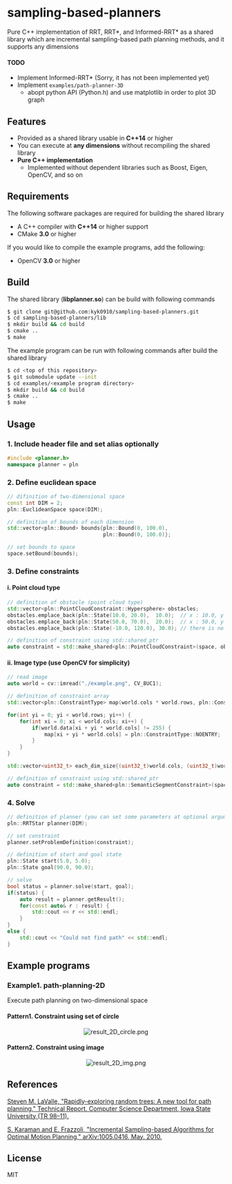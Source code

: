 # sampling-based-planners
Pure C++ implementation of RRT, RRT*, and Informed-RRT* as a shared library which are incremental sampling-based path planning methods, and it supports any dimensions

#### TODO
- Implement Informed-RRT* (Sorry, it has not been implemented yet)
- Implement `examples/path-planner-3D`
    - abopt python API (Python.h) and use matplotlib in order to plot 3D graph

## Features
- Provided as a shared library usable in **C++14** or higher
- You can execute at **any dimensions** without recompiling the shared library
- **Pure C++ implementation**
    - Implemented without dependent libraries such as Boost, Eigen, OpenCV, and so on

## Requirements
The following software packages are required for building the shared library
- A C++ compiler with **C++14** or higher support
- CMake **3.0** or higher

If you would like to compile the example programs, add the following:
- OpenCV **3.0** or higher

## Build
The shared library (**libplanner.so**) can be build with following commands

``` sh
$ git clone git@github.com:kyk0910/sampling-based-planners.git
$ cd sampling-based-planners/lib
$ mkdir build && cd build
$ cmake ..
$ make
```

The example program can be run with following commands after build the shared library

``` sh
$ cd <top of this repository>
$ git submodule update --init
$ cd examples/<example program directory>
$ mkdir build && cd build
$ cmake ..
$ make
```

## Usage
### 1. Include header file and set alias optionally
``` c++
#include <planner.h>
namespace planner = pln
```

### 2. Define euclidean space
``` c++
// difinition of two-dimensional space
const int DIM = 2;
pln::EuclideanSpace space(DIM);

// definition of bounds of each dimension
std::vector<pln::Bound> bounds{pln::Bound(0, 100.0),
                               pln::Bound(0, 100.0)};

// set bounds to space
space.setBound(bounds);
```

### 3. Define constraints
#### i. Point cloud type
``` c++
// definition of obstacle (point cloud type)
std::vector<pln::PointCloudConstraint::Hypersphere> obstacles;
obstacles.emplace_back(pln::State(10.0, 20.0),  10.0);  // x : 10.0, y : 20.0, radius : 10.0
obstacles.emplace_back(pln::State(50.0, 70.0),  20.0);  // x : 50.0, y : 70.0, radius : 20.0
obstacles.emplace_back(pln::State(-10.0, 120.0), 30.0); // there is no probrem out of range

// definition of constraint using std::shared_ptr
auto constraint = std::make_shared<pln::PointCloudConstraint>(space, obstacles)
```

#### ii. Image type (use OpenCV for simplicity)
``` c++
// read image
auto world = cv::imread("./example.png", CV_8UC1);

// definition of constraint array
std::vector<pln::ConstraintType> map(world.cols * world.rows, pln::ConstraintType::ENTAERABLE);

for(int yi = 0; yi < world.rows; yi++) {
    for(int xi = 0; xi < world.cols; xi++) {
        if(world.data[xi + yi * world.cols] != 255) {
            map[xi + yi * world.cols] = pln::ConstraintType::NOENTRY;
        }
    }
}

std::vector<uint32_t> each_dim_size{(uint32_t)world.cols, (uint32_t)world.rows};

// definition of constraint using std::shared_ptr
auto constraint = std::make_shared<pln::SemanticSegmentConstraint>(space, map, each_dim_size);
```

### 4. Solve
``` c++
// definition of planner (you can set some parameters at optional argument)
pln::RRTStar planner(DIM);

// set constraint
planner.setProblemDefinition(constraint);

// definition of start and goal state
pln::State start(5.0, 5.0);
pln::State goal(90.0, 90.0);

// solve
bool status = planner.solve(start, goal);
if(status) {
    auto result = planner.getResult();
    for(const auto& r : result) {
        std::cout << r << std::endl;
    }
}
else {
    std::cout << "Could not find path" << std::endl;
}
```

## Example programs
### Example1. path-planning-2D
Execute path planning on two-dimensional space

#### Pattern1. Constraint using set of circle
<div style="text-align: center;">
    <img src="assets/result_2D_circle.png" alt="result_2D_circle.png">
</div>

#### Pattern2. Constraint using image
<div style="text-align: center;">
    <img src="assets/result_2D_img.png" alt="result_2D_img.png">
</div>

## References
[Steven M. LaValle, "Rapidly-exploring random trees: A new tool for path planning," Technical Report. Computer Science Department, Iowa State University (TR 98–11).](http://msl.cs.uiuc.edu/~lavalle/papers/Lav98c.pdf)

[S. Karaman and E. Frazzoli, "Incremental Sampling-based Algorithms for Optimal Motion Planning," arXiv:1005.0416, May. 2010.](https://arxiv.org/pdf/1005.0416.pdf)

## License
MIT

